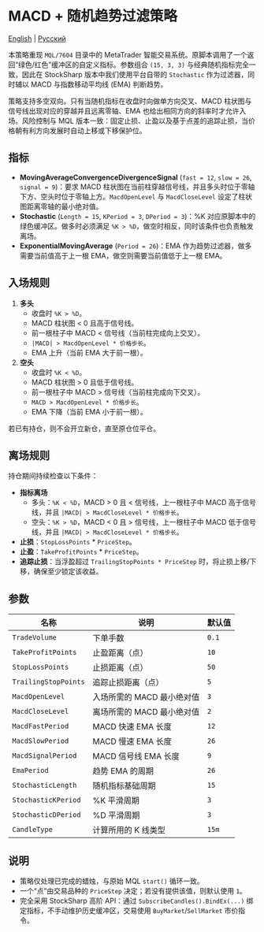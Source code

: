 # MACD + 随机趋势过滤策略
[English](README.md) | [Русский](README_ru.md)

本策略重现 `MQL/7604` 目录中的 MetaTrader 智能交易系统。原脚本调用了一个返回“绿色/红色”缓冲区的自定义指标。参数组合 `(15, 3, 3)` 与经典随机指标完全一致，因此在 StockSharp 版本中我们使用平台自带的 `Stochastic` 作为过滤器，同时辅以 MACD 与指数移动平均线 (EMA) 判断趋势。

策略支持多空双向。只有当随机指标在收盘时向做单方向交叉、MACD 柱状图与信号线出现对应的穿越并且远离零轴、EMA 也给出相同方向的斜率时才允许入场。风险控制与 MQL 版本一致：固定止损、止盈以及基于点差的追踪止损，当价格朝有利方向发展时自动上移或下移保护位。

## 指标

- **MovingAverageConvergenceDivergenceSignal** (`fast = 12`, `slow = 26`, `signal = 9`)：要求 MACD 柱状图在当前柱穿越信号线，并且多头时位于零轴下方、空头时位于零轴上方。`MacdOpenLevel` 与 `MacdCloseLevel` 设定了柱状图距离零轴的最小绝对值。
- **Stochastic** (`Length = 15`, `KPeriod = 3`, `DPeriod = 3`)：%K 对应原脚本中的绿色缓冲区。做多时必须满足 `%K > %D`，做空时相反，同时该条件也负责触发离场。
- **ExponentialMovingAverage** (`Period = 26`)：EMA 作为趋势过滤器，做多需要当前值高于上一根 EMA，做空则需要当前值低于上一根 EMA。

## 入场规则

1. **多头**
   - 收盘时 `%K > %D`。
   - MACD 柱状图 < 0 且高于信号线。
   - 前一根柱子中 MACD < 信号线（当前柱完成向上交叉）。
   - `|MACD| > MacdOpenLevel * 价格步长`。
   - EMA 上升（当前 EMA 大于前一根）。
2. **空头**
   - 收盘时 `%K < %D`。
   - MACD 柱状图 > 0 且低于信号线。
   - 前一根柱子中 MACD > 信号线（当前柱完成向下交叉）。
   - `MACD > MacdOpenLevel * 价格步长`。
   - EMA 下降（当前 EMA 小于前一根）。

若已有持仓，则不会开立新仓，直至原仓位平仓。

## 离场规则

持仓期间持续检查以下条件：

- **指标离场**
  - 多头：`%K < %D`，MACD > 0 且 < 信号线，上一根柱子中 MACD 高于信号线，并且 `|MACD| > MacdCloseLevel * 价格步长`。
  - 空头：`%K > %D`，MACD < 0 且 > 信号线，上一根柱子中 MACD 低于信号线，并且 `|MACD| > MacdCloseLevel * 价格步长`。
- **止损**：`StopLossPoints` * `PriceStep`。
- **止盈**：`TakeProfitPoints` * `PriceStep`。
- **追踪止损**：当浮盈超过 `TrailingStopPoints * PriceStep` 时，将止损上移/下移，确保至少锁定该收益。

## 参数

| 名称 | 说明 | 默认值 |
| --- | --- | --- |
| `TradeVolume` | 下单手数 | `0.1` |
| `TakeProfitPoints` | 止盈距离（点） | `10` |
| `StopLossPoints` | 止损距离（点） | `50` |
| `TrailingStopPoints` | 追踪止损距离（点） | `5` |
| `MacdOpenLevel` | 入场所需的 MACD 最小绝对值 | `3` |
| `MacdCloseLevel` | 离场所需的 MACD 最小绝对值 | `2` |
| `MacdFastPeriod` | MACD 快速 EMA 长度 | `12` |
| `MacdSlowPeriod` | MACD 慢速 EMA 长度 | `26` |
| `MacdSignalPeriod` | MACD 信号线 EMA 长度 | `9` |
| `EmaPeriod` | 趋势 EMA 的周期 | `26` |
| `StochasticLength` | 随机指标基础周期 | `15` |
| `StochasticKPeriod` | %K 平滑周期 | `3` |
| `StochasticDPeriod` | %D 平滑周期 | `3` |
| `CandleType` | 计算所用的 K 线类型 | `15m` |

## 说明

- 策略仅处理已完成的蜡烛，与原始 MQL `start()` 循环一致。
- 一个“点”由交易品种的 `PriceStep` 决定；若没有提供该值，则默认使用 `1`。
- 完全采用 StockSharp 高阶 API：通过 `SubscribeCandles().BindEx(...)` 绑定指标，不手动维护历史缓冲区，交易使用 `BuyMarket`/`SellMarket` 市价指令。
